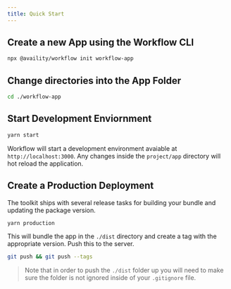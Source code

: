 ```yaml
---
title: Quick Start
---
```


## Create a new App using the Workflow CLI

```bash
npx @availity/workflow init workflow-app
```

## Change directories into the App Folder

```bash
cd ./workflow-app
```

## Start Development Enviornment

```bash
yarn start
```

Workflow will start a development environment avaiable at `http://localhost:3000`. Any changes inside the `project/app` directory will hot reload the application.

## Create a Production Deployment

The toolkit ships with several release tasks for building your bundle and updating the package version.

```bash
yarn production
```

This will bundle the app in the `./dist` directory and create a tag with the appropriate version. Push this to the server.

```bash
git push && git push --tags
```

> Note that in order to push the `./dist` folder up you will need to make sure the folder is not ignored inside of your `.gitignore` file.
